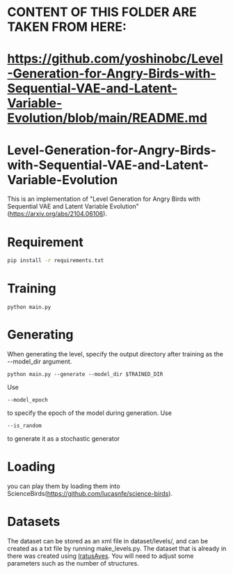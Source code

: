 # CONTENT OF THIS FOLDER ARE TAKEN FROM HERE:
# https://github.com/yoshinobc/Level-Generation-for-Angry-Birds-with-Sequential-VAE-and-Latent-Variable-Evolution/blob/main/README.md

# Level-Generation-for-Angry-Birds-with-Sequential-VAE-and-Latent-Variable-Evolution
This is an implementation of "Level Generation for Angry Birds with Sequential VAE and Latent Variable Evolution"(https://arxiv.org/abs/2104.06106).

# Requirement
```bash
pip install -r requirements.txt
```
# Training
```train
python main.py
```
# Generating
When generating the level, specify the output directory after training as the --model_dir argument.
```generate
python main.py --generate --model_dir $TRAINED_DIR
```
Use
```
--model_epoch
```
to specify the epoch of the model during generation.
Use
```
--is_random
```
to generate it as a stochastic generator
# Loading
you can play them by loading them into ScienceBirds(https://github.com/lucasnfe/science-birds).

# Datasets
The dataset can be stored as an xml file in dataset/levels/, and can be created as a txt file by running make_levels.py.
The dataset that is already in there was created using [IratusAves](https://github.com/stepmat/IratusAves).
You will need to adjust some parameters such as the number of structures.